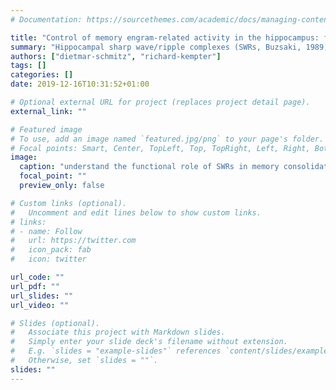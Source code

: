 ```yaml
---
# Documentation: https://sourcethemes.com/academic/docs/managing-content/

title: "Control of memory engram-related activity in the hippocampus: focus on disinhibition"
summary: "Hippocampal sharp wave/ripple complexes (SWRs, Buzsaki, 1989) are short (50-100 ms) episodes of coordinated network activity arising in the hippocampal CA3 area. They may mediate the consolidation of explicit memories, and their disruption interferes with memory (Girardeau et al. 2009). However, the mechanisms governing the occurrence of these episodes remain obscure. To understand the functional role of SWRs in memory consolidation, we will focus on mechanisms that control the rapid onset and termination and the incidence of the sharp-wave (SPW) component. We propose that disinhibition governs the underlying network dynamics and plan to evaluate this hypothesis by developing a computational model that will be analyzed mathematically. The model will be constrained by experiments, in vitro, and its predictions will be tested experimentally."
authors: ["dietmar-schmitz", "richard-kempter"]
tags: []
categories: []
date: 2019-12-16T10:31:52+01:00

# Optional external URL for project (replaces project detail page).
external_link: ""

# Featured image
# To use, add an image named `featured.jpg/png` to your page's folder.
# Focal points: Smart, Center, TopLeft, Top, TopRight, Left, Right, BottomLeft, Bottom, BottomRight.
image:
  caption: "understand the functional role of SWRs in memory consolidation"
  focal_point: ""
  preview_only: false

# Custom links (optional).
#   Uncomment and edit lines below to show custom links.
# links:
# - name: Follow
#   url: https://twitter.com
#   icon_pack: fab
#   icon: twitter

url_code: ""
url_pdf: ""
url_slides: ""
url_video: ""

# Slides (optional).
#   Associate this project with Markdown slides.
#   Simply enter your slide deck's filename without extension.
#   E.g. `slides = "example-slides"` references `content/slides/example-slides.md`.
#   Otherwise, set `slides = ""`.
slides: ""
---
```

